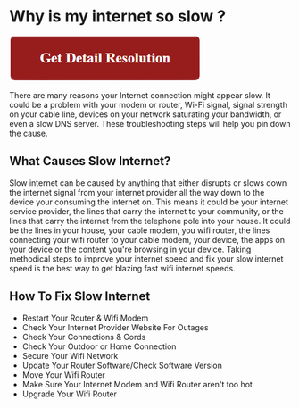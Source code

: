 # Why is my internet so slow ?

[![Why is my internet so slow](red.png)](https://computersolve.com/why-is-my-internet-so-slow/)

There are many reasons your Internet connection might appear slow. It could be a problem with your modem or router, Wi-Fi signal, signal strength on your cable line, devices on your network saturating your bandwidth, or even a slow DNS server. These troubleshooting steps will help you pin down the cause.

## What Causes Slow Internet?

Slow internet can be caused by anything that either disrupts or slows down the internet signal from your internet provider all the way down to the device your consuming the internet on.  This means it could be your internet service provider, the lines that carry the internet to your community, or the lines that carry the internet from the telephone pole into your house. It could be the lines in your house, your cable modem, you wifi router, the lines connecting your wifi router to your cable modem, your device, the apps on your device or the content you're browsing in your device.  Taking methodical steps to improve your internet speed and fix your slow internet speed is the best way to get blazing fast wifi internet speeds.  

## How To Fix Slow Internet 

* Restart Your Router & Wifi Modem
* Check Your Internet Provider Website For Outages  
* Check Your Connections & Cords 
* Check Your Outdoor or Home Connection 
* Secure Your Wifi Network 
* Update Your Router Software/Check Software Version 
* Move Your Wifi Router 
* Make Sure Your Internet Modem and Wifi Router aren't too hot 
* Upgrade Your Wifi Router 
